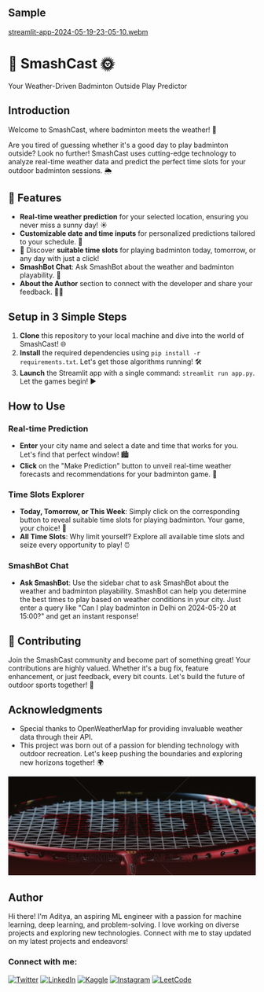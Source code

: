 ## Sample
[streamlit-app-2024-05-19-23-05-10.webm](https://github.com/Adityak8340/SmashCast/assets/140245948/8538314e-bfb9-4e2b-b04c-c31d94a24fc1)



# 🏸 **SmashCast** 🌞

Your Weather-Driven Badminton Outside Play Predictor

## Introduction

Welcome to SmashCast, where badminton meets the weather! 🚀

Are you tired of guessing whether it's a good day to play badminton outside? Look no further! SmashCast uses cutting-edge technology to analyze real-time weather data and predict the perfect time slots for your outdoor badminton sessions. 🌦️

## 🎉 Features

- **Real-time weather prediction** for your selected location, ensuring you never miss a sunny day! ☀️
- **Customizable date and time inputs** for personalized predictions tailored to your schedule. 📅
- 🌟 Discover **suitable time slots** for playing badminton today, tomorrow, or any day with just a click!
- **SmashBot Chat**: Ask SmashBot about the weather and badminton playability. 🤖
- **About the Author** section to connect with the developer and share your feedback. 👨‍💻

## Setup in 3 Simple Steps

1. **Clone** this repository to your local machine and dive into the world of SmashCast! 🌐
2. **Install** the required dependencies using `pip install -r requirements.txt`. Let's get those algorithms running! 🛠️
3. **Launch** the Streamlit app with a single command: `streamlit run app.py`. Let the games begin! ▶️

## How to Use

### Real-time Prediction

- **Enter** your city name and select a date and time that works for you. Let's find that perfect window! 🏙️
- **Click** on the "Make Prediction" button to unveil real-time weather forecasts and recommendations for your badminton game. 🎯

### Time Slots Explorer

- **Today, Tomorrow, or This Week**: Simply click on the corresponding button to reveal suitable time slots for playing badminton. Your game, your choice! 📅
- **All Time Slots**: Why limit yourself? Explore all available time slots and seize every opportunity to play! ⏰

### SmashBot Chat

- **Ask SmashBot**: Use the sidebar chat to ask SmashBot about the weather and badminton playability. SmashBot can help you determine the best times to play based on weather conditions in your city. Just enter a query like "Can I play badminton in Delhi on 2024-05-20 at 15:00?" and get an instant response!

## 🤝 Contributing

Join the SmashCast community and become part of something great! Your contributions are highly valued. Whether it's a bug fix, feature enhancement, or just feedback, every bit counts. Let's build the future of outdoor sports together! 🌟

## Acknowledgments

- Special thanks to OpenWeatherMap for providing invaluable weather data through their API.
- This project was born out of a passion for blending technology with outdoor recreation. Let's keep pushing the boundaries and exploring new horizons together! 🌍


![Badminton Image](badmin.jpg)


## Author

Hi there! I'm Aditya, an aspiring ML engineer with a passion for machine learning, deep learning, and problem-solving. I love working on diverse projects and exploring new technologies. Connect with me to stay updated on my latest projects and endeavors!

### Connect with me:

<p align="left">
    <a href="https://twitter.com/Adityak22723056" target="_blank"><img align="center" src="https://raw.githubusercontent.com/rahuldkjain/github-profile-readme-generator/master/src/images/icons/Social/twitter.svg" alt="Twitter" height="30" width="40" /></a>
    <a href="https://linkedin.com/in/aditya-kumar-tiwari-a14547232" target="_blank"><img align="center" src="https://raw.githubusercontent.com/rahuldkjain/github-profile-readme-generator/master/src/images/icons/Social/linked-in-alt.svg" alt="LinkedIn" height="30" width="40" /></a>
    <a href="https://kaggle.com/aditya0kumar0tiwari" target="_blank"><img align="center" src="https://raw.githubusercontent.com/rahuldkjain/github-profile-readme-generator/master/src/images/icons/Social/kaggle.svg" alt="Kaggle" height="30" width="40" /></a>
    <a href="https://instagram.com/_aadi_anant" target="_blank"><img align="center" src="https://raw.githubusercontent.com/rahuldkjain/github-profile-readme-generator/master/src/images/icons/Social/instagram.svg" alt="Instagram" height="30" width="40" /></a>
    <a href="https://www.leetcode.com/_aadi_anant" target="_blank"><img align="center" src="https://raw.githubusercontent.com/rahuldkjain/github-profile-readme-generator/master/src/images/icons/Social/leet-code.svg" alt="LeetCode" height="30" width="40" /></a>
</p>
